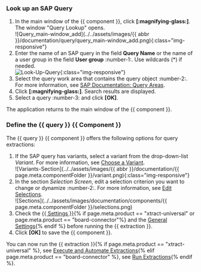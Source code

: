 
### Look up an SAP Query
1. In the main window of the {{ component }}, click **[:magnifying-glass:]**. The window "Query Lookup" opens.<br>
![Query_main-window_add](../../assets/images/{{ abbr }}/documentation/query/query_main-window_add.png){:class="img-responsive"}
2. Enter the name of an SAP query in the field **Query Name** or the name of a user group in the field **User group** :number-1:. 
Use wildcards (*) if needed.<br>
![Look-Up-Query](../../assets/images/documentation/components/query/query_look-up.png){:class="img-responsive"}
3. Select the query work area that contains the query object :number-2:. For more information, see [SAP Documentation: Query Areas](https://help.sap.com/doc/saphelp_nw74/7.4.16/en-us/4e/3bdad0b8503b0fe10000000a42189e/frameset.htm).
4. Click **[:magnifying-glass:]**. Search results are displayed.
4. Select a query :number-3: and click **[OK]**.

The application returns to the main window of the {{ component }}.

### Define the {{ query }} {{ Component }}

The {{ query }} {{ component }} offers the following options for query extractions:

1. If the SAP query has variants, select a variant from the drop-down-list *Variant*. For more information, see [Choose a Variant](variants-and-selections.md/#choose-a-variant).<br>
![Variants-Section](../../assets/images/{{ abbr }}/documentation/{{ page.meta.componentFolder }}/variant.png){:class="img-responsive"}
2. In the section *Selection Screen*, edit a selection criterion you want to change or dynamize :number-2:. For more information, see [Edit Selections](variants-and-selections.md/#edit-selections).<br>
![Sections](../../assets/images/documentation/components/{{ page.meta.componentFolder }}/selections.png)
3. Check the [{{ Settings }}](settings.md){% if page.meta.product == "xtract-universal" or page.meta.product == "board-connector"%} and the [General Settings](general-settings.md){% endif %} before running the {{ extraction }}.
4. Click **[OK]** to save the {{ component }}.

You can now run the {{ extraction }}{% if page.meta.product == "xtract-universal" %}, see [Execute and Automate Extractions](../execute-and-automate/index.md){% elif page.meta.product == "board-connector" %}, see [Run Extractions](../run-extractions.md){% endif %}.
